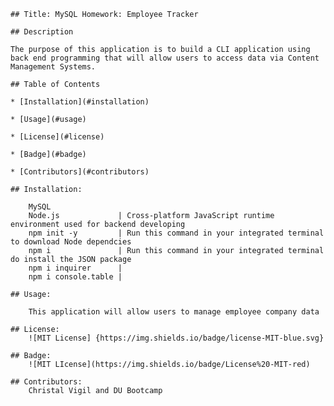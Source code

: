     ## Title: MySQL Homework: Employee Tracker
  
    ## Description
    
    The purpose of this application is to build a CLI application using back end programming that will allow users to access data via Content Management Systems. 
     
    ## Table of Contents
  
    * [Installation](#installation)
 
    * [Usage](#usage)
  
    * [License](#license)
  
    * [Badge](#badge)
  
    * [Contributors](#contributors)
    
    ## Installation:
        
        MySQL   
        Node.js             | Cross-platform JavaScript runtime environment used for backend developing
        npm init -y         | Run this command in your integrated terminal to download Node dependcies 
        npm i               | Run this command in your integrated terminal do install the JSON package 
        npm i inquirer      |
        npm i console.table | 
   
    ## Usage:
        
        This application will allow users to manage employee company data  

    ## License:
        ![MIT License] {https://img.shields.io/badge/license-MIT-blue.svg}
  
    ## Badge: 
        ![MIT LIcense](https://img.shields.io/badge/License%20-MIT-red)
  
    ## Contributors:
        Christal Vigil and DU Bootcamp  
  
    
  
  